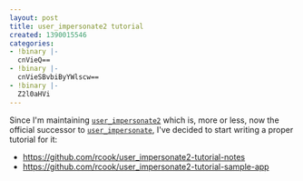 ```yaml
---
layout: post
title: user_impersonate2 tutorial
created: 1390015546
categories:
- !binary |-
  cnVieQ==
- !binary |-
  cnVieSBvbiByYWlscw==
- !binary |-
  Z2l0aHVi
---
```

Since I'm maintaining [`user_impersonate2`](https://github.com/rcook/user_impersonate2) which is, more or less, now the official successor to [`user_impersonate`](https://github.com/engineyard/user_impersonate), I've decided to start writing a proper tutorial for it:

* https://github.com/rcook/user_impersonate2-tutorial-notes
* https://github.com/rcook/user_impersonate2-tutorial-sample-app

